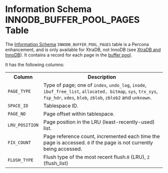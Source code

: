 # Information Schema INNODB_BUFFER_POOL_PAGES Table

The [Information Schema](/kb/en/information_schema/) `INNODB_BUFFER_POOL_PAGES` table is a Percona enhancement, and is only available for XtraDB, not InnoDB (see [XtraDB and InnoDB](/kb/en/xtradb-and-innodb/)). It contains a record for each page in the [buffer pool](/kb/en/xtradbinnodb-memory-buffer/).

It has the following columns:

<table><tbody><tr><th>Column</th><th>Description</th></tr>
<tr><td><code>PAGE_TYPE</code></td><td>Type of page; one of <code>index</code>, <code>undo_log</code>, <code>inode</code>, <code>ibuf_free_list</code>, <code>allocated, bitmap</code>, <code>sys</code>, <code>trx_sys</code>, <code>fsp_hdr</code>, <code>xdes</code>, <code>blob</code>, <code>zblob</code>, <code>zblob2</code> and <code>unknown</code>.</td></tr>
<tr><td><code>SPACE_ID</code></td><td>Tablespace ID.</td></tr>
<tr><td><code>PAGE_NO</code></td><td>Page offset within tablespace.</td></tr>
<tr><td><code>LRU_POSITION</code></td><td>Page position in the LRU (least-recently-used) list.</td></tr>
<tr><td><code>FIX_COUNT</code></td><td>Page reference count, incremented each time the page is accessed. <code>0</code> if the page is not currently being accessed.</td></tr>
<tr><td><code>FLUSH_TYPE</code></td><td>Flush type of the most recent flush.<code>0</code> (LRU), <code>2</code> (flush_list)</td></tr>
</tbody></table>